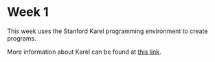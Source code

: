 # Week 1

This week uses the Stanford Karel programming environment to create programs.

More information about Karel can be found at [this link](https://stanford.edu/~cpiech/karel/learn.html).